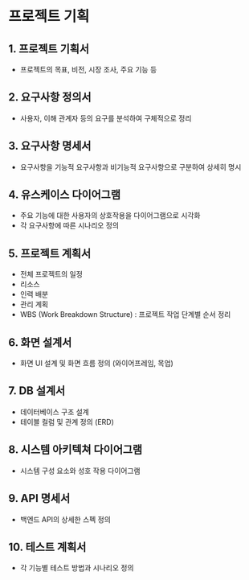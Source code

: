 # 프로젝트 기획
## 1. 프로젝트 기획서
- 프로젝트의 목표, 비전, 시장 조사, 주요 기능 등
## 2. 요구사항 정의서
- 사용자, 이해 관계자 등의 요구를 분석하여 구체적으로 정리
## 3. 요구사항 명세서
- 요구사항을 기능적 요구사항과 비기능적 요구사항으로 구분하여 상세히 명시
## 4. 유스케이스 다이어그램
- 주요 기능에 대한 사용자의 상호작용을 다이어그램으로 시각화
- 각 요구사항에 따른 시나리오 정의
## 5. 프로젝트 계획서
- 전체 프로젝트의 일정
- 리소스
- 인력 배분
- 관리 계획
- WBS (Work Breakdown Structure) : 프로젝트 작업 단계별 순서 정리
## 6. 화면 설계서
- 화면 UI 설계 및 화면 흐름 정의 (와이어프레임, 목업)
## 7. DB 설계서
- 데이터베이스 구조 설계
- 테이블 컬럼 및 관계 정의 (ERD)
## 8. 시스템 아키텍쳐 다이어그램
- 시스템 구성 요소와 성호 작용 다이어그램
## 9. API 명세서
- 백엔드 API의 상세한 스펙 정의
## 10. 테스트 계획서
- 각 기능별 테스트 방법과 시나리오 정의
